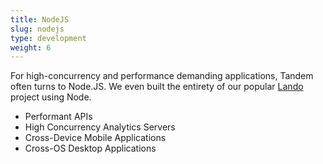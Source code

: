 ```yaml
---
title: NodeJS
slug: nodejs
type: development
weight: 6
---
```


For high-concurrency and performance demanding applications, Tandem often turns to Node.JS. We even built the entirety of our popular [Lando](www.github.com/kalabox/lando) project using Node.

- Performant APIs
- High Concurrency Analytics Servers
- Cross-Device Mobile Applications
- Cross-OS Desktop Applications
